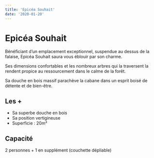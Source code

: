 ```yaml
---
title: 'Epicéa Souhait'
date: '2020-01-20'
---
```


# Epicéa Souhait

Bénéficiant d’un emplacement exceptionnel, suspendue au dessus de la falaise, Epicéa Souhait saura vous éblouir par son charme.

Ses dimensions confortables et les nombreux arbres qui la traversent la rendent propice au ressourcement dans le calme de la forêt.

Sa douche en bois massif parachève la cabane dans un esprit boisé de détente et de bien-être.

## Les +

- Sa superbe douche en bois
- Sa position vertigineuse
- Superficie : 20m²

## Capacité

2 personnes + 1 en supplément (couchette dépliable)
